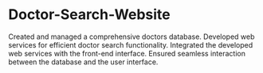 # Doctor-Search-Website
Created and managed a comprehensive doctors database.
Developed web services for efficient doctor search functionality.
Integrated the developed web services with the front-end interface.
Ensured seamless interaction between the database and the user interface.
